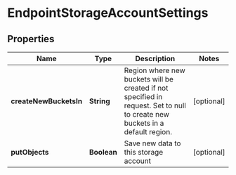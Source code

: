 
# EndpointStorageAccountSettings

## Properties
Name | Type | Description | Notes
------------ | ------------- | ------------- | -------------
**createNewBucketsIn** | **String** | Region where new buckets will be created if not specified in request. Set to null to create new buckets in a default region. |  [optional]
**putObjects** | **Boolean** | Save new data to this storage account |  [optional]



